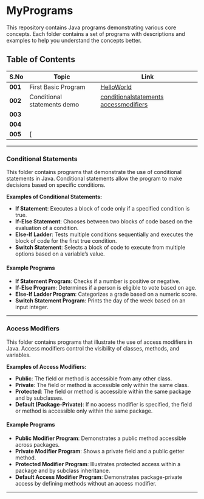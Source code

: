 # MyPrograms

This repository contains Java programs demonstrating various core concepts. Each folder contains a set of programs with descriptions and examples to help you understand the concepts better.


## Table of Contents

| **S.No**         | **Topic**                                                                                           | **Link**          |
|-------------------|-----------------------------------------------------------------------------------------------------|-------------------|
| **001** | First Basic Program | [HelloWorld](https://github.com/mnavyasree1906/MyPrograms/tree/feature/programs/001-firstbasicprogram)                         |
| **002**              | Conditional statements demo                                                                                                 | [conditionalstatements accessmodifiers](https://github.com/mnavyasree1906/MyPrograms/tree/feature/programs/002-conditionalstatementsdemo)         |
| **003**      |                                                                                                  |                         |
| **004**      |          |                         |
| **005**         | [                                             |                         |


---

### Conditional Statements

This folder contains programs that demonstrate the use of conditional statements in Java. Conditional statements allow the program to make decisions based on specific conditions.

**Examples of Conditional Statements:**
- **If Statement**: Executes a block of code only if a specified condition is true.
- **If-Else Statement**: Chooses between two blocks of code based on the evaluation of a condition.
- **Else-If Ladder**: Tests multiple conditions sequentially and executes the block of code for the first true condition.
- **Switch Statement**: Selects a block of code to execute from multiple options based on a variable’s value.

#### Example Programs

- **If Statement Program**: Checks if a number is positive or negative.
- **If-Else Program**: Determines if a person is eligible to vote based on age.
- **Else-If Ladder Program**: Categorizes a grade based on a numeric score.
- **Switch Statement Program**: Prints the day of the week based on an input integer.

---

### Access Modifiers

This folder contains programs that illustrate the use of access modifiers in Java. Access modifiers control the visibility of classes, methods, and variables.

**Examples of Access Modifiers:**
- **Public**: The field or method is accessible from any other class.
- **Private**: The field or method is accessible only within the same class.
- **Protected**: The field or method is accessible within the same package and by subclasses.
- **Default (Package-Private)**: If no access modifier is specified, the field or method is accessible only within the same package.

#### Example Programs

- **Public Modifier Program**: Demonstrates a public method accessible across packages.
- **Private Modifier Program**: Shows a private field and a public getter method.
- **Protected Modifier Program**: Illustrates protected access within a package and by subclass inheritance.
- **Default Access Modifier Program**: Demonstrates package-private access by defining methods without an access modifier.

---

